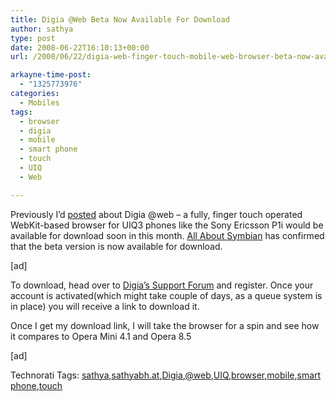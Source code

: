 ```yaml
---
title: Digia @Web Beta Now Available For Download
author: sathya
type: post
date: 2008-06-22T16:10:13+00:00
url: /2008/06/22/digia-web-finger-touch-mobile-web-browser-beta-now-available-for-download/

arkayne-time-post:
  - "1325773976"
categories:
  - Mobiles
tags:
  - browser
  - digia
  - mobile
  - smart phone
  - touch
  - UIQ
  - Web

---
```

Previously I’d <a href="http://sathyabh.at/2008/06/09/digia-web-finger-touch-web-browser-for-uiq-phones/" target="_blank">posted</a> about Digia @web – a fully, finger touch operated WebKit-based browser for UIQ3 phones like the Sony Ericsson P1i would be available for download soon in this month. <a href="http://www.allaboutsymbian.com/news/item/7509_Digia_Web_first_beta_available.php" target="_blank">All About Symbian</a> has confirmed that the beta version is now available for download.

<!--more-->

[ad]

To download, head over to <a href="https://support.digia.com/kb/article/show/?id=50&" target="_blank">Digia’s Support Forum</a> and register. Once your account is activated(which might take couple of days, as a queue system is in place) you will receive a link to download it.

Once I get my download link, I will take the browser for a spin and see how it compares to Opera Mini 4.1 and Opera 8.5

[ad]

<div class="wlWriterSmartContent" id="scid:0767317B-992E-4b12-91E0-4F059A8CECA8:658cfeac-5fde-4263-b6c4-b6c95864f447" style="padding-right: 0px; display: inline; padding-left: 0px; float: none; padding-bottom: 0px; margin: 0px; padding-top: 0px">
  Technorati Tags: <a href="http://technorati.com/tags/sathya" rel="tag">sathya</a>,<a href="http://technorati.com/tags/sathyabh.at" rel="tag">sathyabh.at</a>,<a href="http://technorati.com/tags/Digia" rel="tag">Digia</a>,<a href="http://technorati.com/tags/%40web" rel="tag">@web</a>,<a href="http://technorati.com/tags/UIQ" rel="tag">UIQ</a>,<a href="http://technorati.com/tags/browser" rel="tag">browser</a>,<a href="http://technorati.com/tags/mobile" rel="tag">mobile</a>,<a href="http://technorati.com/tags/smart+phone" rel="tag">smart phone</a>,<a href="http://technorati.com/tags/touch" rel="tag">touch</a>
</div>
